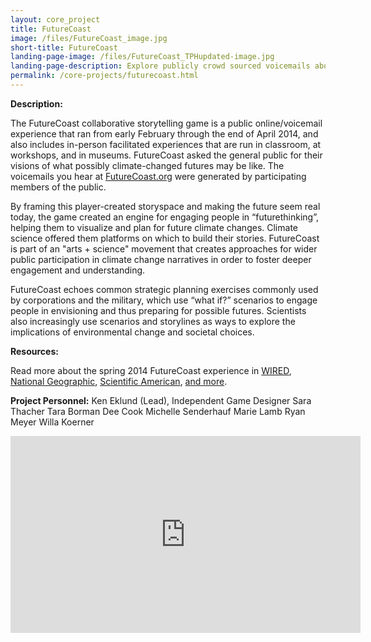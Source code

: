 ```yaml
---
layout: core_project 
title: FutureCoast
image: /files/FutureCoast_image.jpg
short-title: FutureCoast
landing-page-image: /files/FutureCoast_TPHupdated-image.jpg
landing-page-description: Explore publicly crowd sourced voicemails about possible climate changed futures in this collaborative storytelling experience.
permalink: /core-projects/futurecoast.html
---
```


**Description:**

The FutureCoast collaborative storytelling game is a public online/voicemail experience that ran from early February through the end of April 2014, and also includes in-person facilitated experiences that are run in classroom, at workshops, and in museums. FutureCoast asked the general public for their visions of what possibly climate-changed futures may be like.  The voicemails you hear at [FutureCoast.org](futurecoast.org) were generated by participating members of the public.

By framing this player-created storyspace and making the future seem real today, the game created an engine for engaging people in “futurethinking”, helping them to visualize and plan for future climate changes. Climate science offered them platforms on which to build their stories. FutureCoast is part of an "arts + science" movement that creates approaches for wider public participation in climate change narratives in order to foster deeper engagement and understanding.

FutureCoast echoes common strategic planning exercises commonly used by corporations and the military, which use “what if?” scenarios to engage people in envisioning and thus preparing for possible futures.  Scientists also increasingly use scenarios and storylines as ways to explore the implications of environmental change and societal choices.

**Resources:**

Read more about the spring 2014 FutureCoast experience in [WIRED](https://www.wired.com/2014/02/futurecoast-climate-change/), [National Geographic](http://voices.nationalgeographic.com/2014/03/31/alternate-reality-game-eavesdrops-on-climate-changed-future/), [Scientific American](https://www.scientificamerican.com/article/new-climate-fiction-cli-fi-game-sends-players-clues-from-the-future/), [and more](http://www.futurevoices.net/category/press/).  

**Project Personnel:**
Ken Eklund (Lead), Independent Game Designer
Sara Thacher
Tara Borman
Dee Cook
Michelle Senderhauf
Marie Lamb
Ryan Meyer
Willa Koerner

<iframe width="560" height="315" src="https://www.youtube-nocookie.com/embed/AffkjJ-Ft64?rel=0" frameborder="0" allowfullscreen></iframe>
